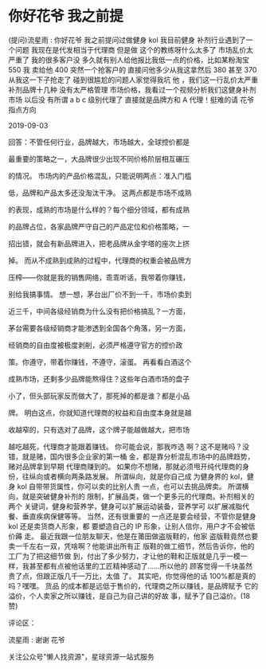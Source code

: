 # 你好花爷 我之前提

(提问)流星雨 : 你好花爷 我之前提问过做健身 kol 我目前健身 补剂行业遇到了一个问题 我现在是代发相当于代理商 但是做 这个的教练呀什么太多了 市场乱价太严重了 我的很多客户没 多久就有别人给他报比我低一点的价格，比如某粉淘宝 550 我 卖给他 400 突然一个抢客户的 直接问他多少从我这拿然后 380 甚至 370 从我这一下子抢走了 碰到很尴尬的问题人家觉得我坑 他 ，我们这一行乱价太严重 补剂品牌十几种 没有太严格管理 市场价格，我看过一个视频分析我们这健身补剂市场 以后没 有所谓 a b c 级别代理了 直接就是品牌方和 A 代理！挺难的请 花爷指点方向

2019-09-03

回答：不管任何行业，品牌越大，市场越大，全球控价都是

最重要的策略之一，大品牌很少出现不同价格阶层相互碾压

的情况。 市场内的产品价格混乱，只能说明两点：准入门槛

低，品牌和产品太多还没淘汰干净。 这两点都是市场不成熟

的表现，成熟的市场是什么样的？每个细分领域，都有成熟

的品牌占位，各家品牌严守自己的产品定位和价格策略，一

招出错，就会有新品牌进入，把老品牌从金字塔的座次上挤

掉。 而从不成熟到成熟的过程中，代理商的权重会被品牌方

压榨——你就是我的销售网络，乖乖听话，我带着你赚钱，

别给我搞事情。 想一想，茅台出厂价不到一千，市场价卖到

近三千，中间各级经销商为什么没有把价格搞乱？一方面，

茅台需要各级经销商才能渗透到全国各个角落，另一方面，

经销商的自由度被极度剥削，必须严格遵守官方的控价政

策。你遵守，带着你赚钱，不遵守，滚蛋。 再看看白酒这个

成熟市场，还剩多少品牌能熬得住？这些年白酒市场的盘子

小了，但头部玩家反而做大了，那死掉的都是谁？都是小品

牌。 明白这点，你就知道代理商的权益和自由度本身就是越

收越窄的，只有选对了品牌，这个牌子能越做越大，把市场

越吃越死，代理商才能跟着赚钱。 你可能会说，那我咋选 啊？这不是赌吗？没错，就是赌，国内很多企业家的第一桶 金，都是靠分析混乱市场中的品牌趋势，赌对品牌拿到早期 代理商赚到的。 如果你不想赌，那就必须甩开纯代理商的身 份，往纵向或者横向两条路发展。 所谓纵向，就是你自己成 为健身界的 kol，健身 kol 自带带货属性，你可以卖的比别人贵 一点，也可以去挑品牌卖。 所谓横向，就是突破健身补剂的 限制，扩展品类，做一个更多元的代理商。补剂相关的两个 关键词，健身和营养学，健身可以扩展运动装备，营养学可 以扩展减脂代餐、垂直疾病保健等等。 当然，还有很重要的 一点还是要会经营，不管你是健身 kol 还是卖货商人形象，都 要塑造自己的 IP 形象，让别人信你，用户才不会被低价薅 走。 最近我跟一位朋友聊天，他是在莆田做盗版鞋的，他家 盗版鞋竟然也要卖一千左右一双，凭啥啊？他能讲出所有正 版鞋的做工细节，然后告诉你，他的工厂为了把这细节做 到，付出了多少努力，才让他的鞋和正版就是几乎一模一 样，我甚至都有点被他话里的工匠精神感动了……所以他的 顾客觉得一千块虽然贵了点，但跟正版几千一万比，太值 了。 其实吧，你觉得他的话 100%都是真的吗？嘿嘿。 货品 的成本都是远低于售价的，代理商之所以赚钱，是品牌赋予 它的溢价，个人卖家之所以赚钱，是自己为自己讲的好故 事，赋予了自己溢价。(18 赞)

评论区：

流星雨 : 谢谢 花爷

关注公众号"懒人找资源"，星球资源一站式服务